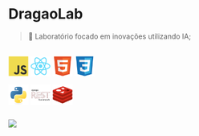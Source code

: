 # DragaoLab
> 🚀 Laboratório focado em inovações utilizando IA;
    
<div style="display: inline_block"><br>
  <img align="center" alt="Let-JavaScript" height="40" width="40" src="https://raw.githubusercontent.com/devicons/devicon/master/icons/javascript/javascript-original.svg">
  <img align="center" alt="Let-React" height="40" width="40" src="https://raw.githubusercontent.com/devicons/devicon/master/icons/react/react-original.svg">
  <img align="center" alt="Let-HTML5" height="40" width="40" src="https://raw.githubusercontent.com/devicons/devicon/master/icons/html5/html5-original.svg">
  <img align="center" alt="Let-CSS3" height="40" width="40" src="https://raw.githubusercontent.com/devicons/devicon/master/icons/css3/css3-original.svg">
</div>

<div style="display: inline_block"><br>
  <img align="center" alt="Let-Python" height="40" width="40" src="https://raw.githubusercontent.com/devicons/devicon/master/icons/python/python-original.svg">
  <img align="center" alt="Let-DjangoREST" height="40" width="40" src="https://raw.githubusercontent.com/devicons/devicon/master/icons/djangorest/djangorest-original.svg">
  <img align="center" alt="Let-REDIS" height="40" width="40" src="https://raw.githubusercontent.com/devicons/devicon/master/icons/redis/redis-original.svg">
</div>
  
##

<div>
   
   <a href="https://www.instagram.com/profraimundovalter" target="_blank"><img src="https://img.shields.io/badge/-Instagram-3CB371?style=for-the-badge&logo=instagram&logoColor=white" target="_blank"></a>
     
</div>
